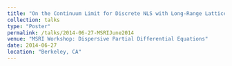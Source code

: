 ```yaml
---
title: "On the Continuum Limit for Discrete NLS with Long-Range Lattice Interactions"
collection: talks
type: "Poster"
permalink: /talks/2014-06-27-MSRIJune2014
venue: "MSRI Workshop: Dispersive Partial Differential Equations"
date: 2014-06-27
location: "Berkeley, CA"
---
```

